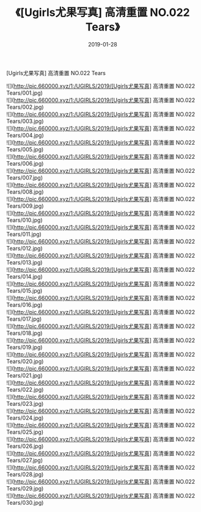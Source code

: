 ﻿---
layout: post
title:  《[Ugirls尤果写真] 高清重置 NO.022 Tears》
date:   2019-01-28
img: http://pic.660000.xyz/1:/UGIRLS/2019/[Ugirls尤果写真] 高清重置 NO.022 Tears/000.jpg
categories: [美女, 清纯, 唯美]
---

[Ugirls尤果写真] 高清重置 NO.022 Tears

 ![](http://pic.660000.xyz/1:/UGIRLS/2019/[Ugirls尤果写真] 高清重置 NO.022 Tears/001.jpg) <br>![](http://pic.660000.xyz/1:/UGIRLS/2019/[Ugirls尤果写真] 高清重置 NO.022 Tears/002.jpg) <br>![](http://pic.660000.xyz/1:/UGIRLS/2019/[Ugirls尤果写真] 高清重置 NO.022 Tears/003.jpg) <br>![](http://pic.660000.xyz/1:/UGIRLS/2019/[Ugirls尤果写真] 高清重置 NO.022 Tears/004.jpg) <br>![](http://pic.660000.xyz/1:/UGIRLS/2019/[Ugirls尤果写真] 高清重置 NO.022 Tears/005.jpg) <br>![](http://pic.660000.xyz/1:/UGIRLS/2019/[Ugirls尤果写真] 高清重置 NO.022 Tears/006.jpg) <br>![](http://pic.660000.xyz/1:/UGIRLS/2019/[Ugirls尤果写真] 高清重置 NO.022 Tears/007.jpg) <br>![](http://pic.660000.xyz/1:/UGIRLS/2019/[Ugirls尤果写真] 高清重置 NO.022 Tears/008.jpg) <br>![](http://pic.660000.xyz/1:/UGIRLS/2019/[Ugirls尤果写真] 高清重置 NO.022 Tears/009.jpg) <br>![](http://pic.660000.xyz/1:/UGIRLS/2019/[Ugirls尤果写真] 高清重置 NO.022 Tears/010.jpg) <br>![](http://pic.660000.xyz/1:/UGIRLS/2019/[Ugirls尤果写真] 高清重置 NO.022 Tears/011.jpg) <br>![](http://pic.660000.xyz/1:/UGIRLS/2019/[Ugirls尤果写真] 高清重置 NO.022 Tears/012.jpg) <br>![](http://pic.660000.xyz/1:/UGIRLS/2019/[Ugirls尤果写真] 高清重置 NO.022 Tears/013.jpg) <br>![](http://pic.660000.xyz/1:/UGIRLS/2019/[Ugirls尤果写真] 高清重置 NO.022 Tears/014.jpg) <br>![](http://pic.660000.xyz/1:/UGIRLS/2019/[Ugirls尤果写真] 高清重置 NO.022 Tears/015.jpg) <br>![](http://pic.660000.xyz/1:/UGIRLS/2019/[Ugirls尤果写真] 高清重置 NO.022 Tears/016.jpg) <br>![](http://pic.660000.xyz/1:/UGIRLS/2019/[Ugirls尤果写真] 高清重置 NO.022 Tears/017.jpg) <br>![](http://pic.660000.xyz/1:/UGIRLS/2019/[Ugirls尤果写真] 高清重置 NO.022 Tears/018.jpg) <br>![](http://pic.660000.xyz/1:/UGIRLS/2019/[Ugirls尤果写真] 高清重置 NO.022 Tears/019.jpg) <br>![](http://pic.660000.xyz/1:/UGIRLS/2019/[Ugirls尤果写真] 高清重置 NO.022 Tears/020.jpg) <br>![](http://pic.660000.xyz/1:/UGIRLS/2019/[Ugirls尤果写真] 高清重置 NO.022 Tears/021.jpg) <br>![](http://pic.660000.xyz/1:/UGIRLS/2019/[Ugirls尤果写真] 高清重置 NO.022 Tears/022.jpg) <br>![](http://pic.660000.xyz/1:/UGIRLS/2019/[Ugirls尤果写真] 高清重置 NO.022 Tears/023.jpg) <br>![](http://pic.660000.xyz/1:/UGIRLS/2019/[Ugirls尤果写真] 高清重置 NO.022 Tears/024.jpg) <br>![](http://pic.660000.xyz/1:/UGIRLS/2019/[Ugirls尤果写真] 高清重置 NO.022 Tears/025.jpg) <br>![](http://pic.660000.xyz/1:/UGIRLS/2019/[Ugirls尤果写真] 高清重置 NO.022 Tears/026.jpg) <br>![](http://pic.660000.xyz/1:/UGIRLS/2019/[Ugirls尤果写真] 高清重置 NO.022 Tears/027.jpg) <br>![](http://pic.660000.xyz/1:/UGIRLS/2019/[Ugirls尤果写真] 高清重置 NO.022 Tears/028.jpg) <br>![](http://pic.660000.xyz/1:/UGIRLS/2019/[Ugirls尤果写真] 高清重置 NO.022 Tears/029.jpg) <br>![](http://pic.660000.xyz/1:/UGIRLS/2019/[Ugirls尤果写真] 高清重置 NO.022 Tears/030.jpg) <br>